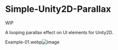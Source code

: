 # Simple-Unity2D-Parallax

WIP

A looping parallax effect on UI elements for Unity2D.

Example-01.webp![image](https://user-images.githubusercontent.com/11488952/200379289-b23fcab5-f9f2-4a24-b851-f30d65c5ab87.png)

